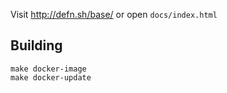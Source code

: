 Visit http://defn.sh/base/ or open `docs/index.html`

## Building

    make docker-image
    make docker-update
